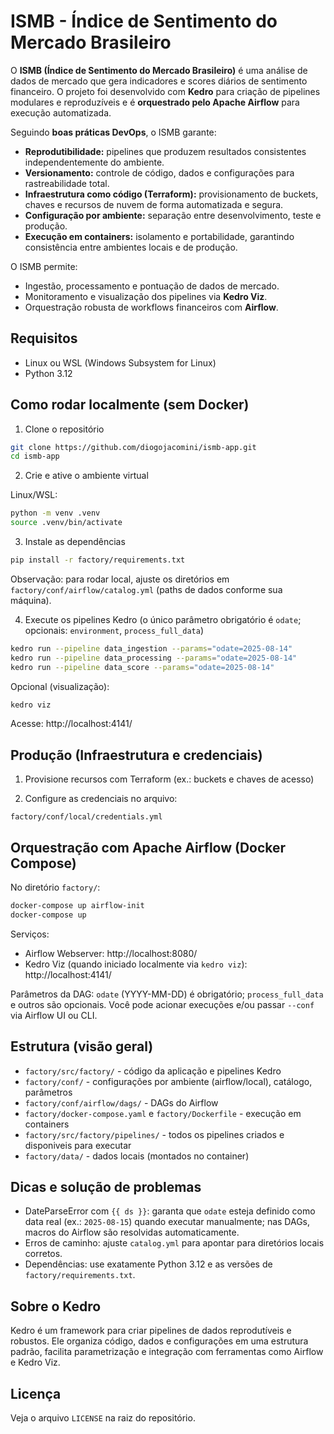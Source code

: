 # ISMB - Índice de Sentimento do Mercado Brasileiro

O **ISMB (Índice de Sentimento do Mercado Brasileiro)** é uma análise de dados de mercado que gera indicadores e scores diários de sentimento financeiro. O projeto foi desenvolvido com **Kedro** para criação de pipelines modulares e reproduzíveis e é **orquestrado pelo Apache Airflow** para execução automatizada.  

Seguindo **boas práticas DevOps**, o ISMB garante:  
- **Reprodutibilidade:** pipelines que produzem resultados consistentes independentemente do ambiente.  
- **Versionamento:** controle de código, dados e configurações para rastreabilidade total.  
- **Infraestrutura como código (Terraform):** provisionamento de buckets, chaves e recursos de nuvem de forma automatizada e segura.  
- **Configuração por ambiente:** separação entre desenvolvimento, teste e produção.  
- **Execução em containers:** isolamento e portabilidade, garantindo consistência entre ambientes locais e de produção.

O ISMB permite:  
- Ingestão, processamento e pontuação de dados de mercado.  
- Monitoramento e visualização dos pipelines via **Kedro Viz**.  
- Orquestração robusta de workflows financeiros com **Airflow**.  


## Requisitos

- Linux ou WSL (Windows Subsystem for Linux)
- Python 3.12

## Como rodar localmente (sem Docker)

1) Clone o repositório

```bash
git clone https://github.com/diogojacomini/ismb-app.git
cd ismb-app
```

2) Crie e ative o ambiente virtual

Linux/WSL:
```bash
python -m venv .venv
source .venv/bin/activate
```

3) Instale as dependências

```bash
pip install -r factory/requirements.txt
```

Observação: para rodar local, ajuste os diretórios em `factory/conf/airflow/catalog.yml` (paths de dados conforme sua máquina).

4) Execute os pipelines Kedro (o único parâmetro obrigatório é `odate`; opcionais: `environment`, `process_full_data`)

```bash
kedro run --pipeline data_ingestion --params="odate=2025-08-14"
kedro run --pipeline data_processing --params="odate=2025-08-14"
kedro run --pipeline data_score --params="odate=2025-08-14"
```

Opcional (visualização):
```bash
kedro viz
```
Acesse: http://localhost:4141/

## Produção (Infraestrutura e credenciais)

1) Provisione recursos com Terraform (ex.: buckets e chaves de acesso)

2) Configure as credenciais no arquivo:

```
factory/conf/local/credentials.yml
```

## Orquestração com Apache Airflow (Docker Compose)

No diretório `factory/`:

```bash
docker-compose up airflow-init
docker-compose up
```

Serviços:
- Airflow Webserver: http://localhost:8080/
- Kedro Viz (quando iniciado localmente via `kedro viz`): http://localhost:4141/

Parâmetros da DAG: `odate` (YYYY-MM-DD) é obrigatório; `process_full_data` e outros são opcionais. Você pode acionar execuções e/ou passar `--conf` via Airflow UI ou CLI.

## Estrutura (visão geral)

- `factory/src/factory/` - código da aplicação e pipelines Kedro
- `factory/conf/` - configurações por ambiente (airflow/local), catálogo, parâmetros
- `factory/conf/airflow/dags/` - DAGs do Airflow
- `factory/docker-compose.yaml` e `factory/Dockerfile` - execução em containers
- `factory/src/factory/pipelines/` - todos os pipelines criados e disponiveis para executar
- `factory/data/` - dados locais (montados no container)

## Dicas e solução de problemas

- DateParseError com `{{ ds }}`: garanta que `odate` esteja definido como data real (ex.: `2025-08-15`) quando executar manualmente; nas DAGs, macros do Airflow são resolvidas automaticamente.
- Erros de caminho: ajuste `catalog.yml` para apontar para diretórios locais corretos.
- Dependências: use exatamente Python 3.12 e as versões de `factory/requirements.txt`.

## Sobre o Kedro

Kedro é um framework para criar pipelines de dados reprodutíveis e robustos. Ele organiza código, dados e configurações em uma estrutura padrão, facilita parametrização e integração com ferramentas como Airflow e Kedro Viz.

## Licença

Veja o arquivo `LICENSE` na raiz do repositório.
